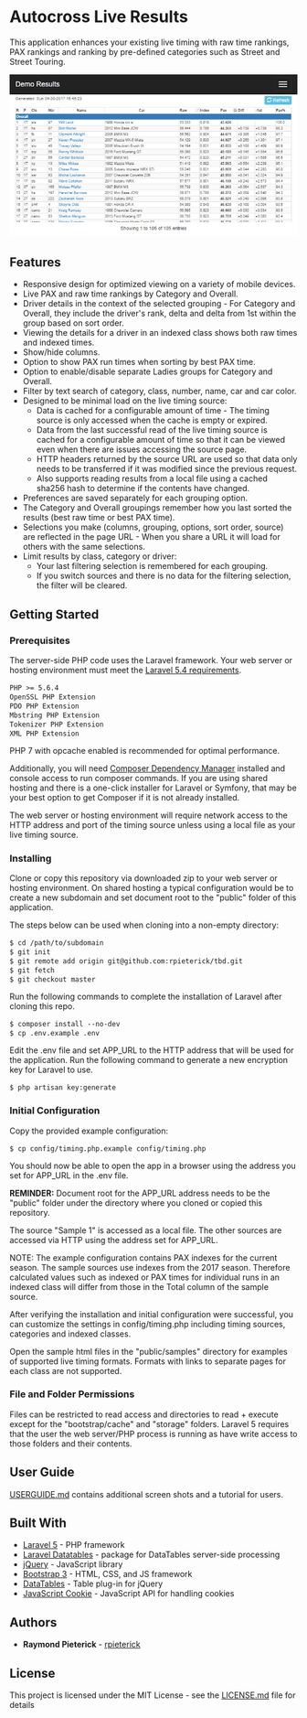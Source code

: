# Autocross Live Results

This application enhances your existing live timing with raw time rankings, PAX rankings and ranking by pre-defined categories such as Street and Street Touring.

![Overall PAX](img/Overall-PAX.png?raw=true)

## Features

* Responsive design for optimized viewing on a variety of mobile devices.
* Live PAX and raw time rankings by Category and Overall.
* Driver details in the context of the selected grouping - For Category and Overall, they include the driver's rank, delta and delta from 1st within the group based on sort order.
* Viewing the details for a driver in an indexed class shows both raw times and indexed times.
* Show/hide columns.
* Option to show PAX run times when sorting by best PAX time.
* Option to enable/disable separate Ladies groups for Category and Overall.
* Filter by text search of category, class, number, name, car and car color.
* Designed to be minimal load on the live timing source:
  * Data is cached for a configurable amount of time - The timing source is only accessed when the cache is empty or expired.
  * Data from the last successful read of the live timing source is cached for a configurable amount of time so that it can be viewed even when there are issues accessing the source page.
  * HTTP headers returned by the source URL are used so that data only needs to be transferred if it was modified since the previous request.
  * Also supports reading results from a local file using a cached sha256 hash to determine if the contents have changed.
* Preferences are saved separately for each grouping option.
* The Category and Overall groupings remember how you last sorted the results (best raw time or best PAX time).
* Selections you make (columns, grouping, options, sort order, source) are reflected in the page URL - When you share a URL it will load for others with the same selections.
* Limit results by class, category or driver:
  * Your last filtering selection is remembered for each grouping.
  * If you switch sources and there is no data for the filtering selection, the filter will be cleared.

## Getting Started


### Prerequisites

The server-side PHP code uses the Laravel framework.  Your web server or hosting environment must meet the [Laravel 5.4 requirements](https://laravel.com/docs/5.4/installation#server-requirements).

```
PHP >= 5.6.4
OpenSSL PHP Extension
PDO PHP Extension
Mbstring PHP Extension
Tokenizer PHP Extension
XML PHP Extension
```
PHP 7 with opcache enabled is recommended for optimal performance.

Additionally, you will need [Composer Dependency Manager](https://getcomposer.org/) installed and console access to run composer commands.
If you are using shared hosting and there is a one-click installer for Laravel or Symfony, that may be your best option to get Composer if it is not already installed.

The web server or hosting environment will require network access to the HTTP address and port of the timing source unless using a local file as your live timing source.

### Installing

Clone or copy this repository via downloaded zip to your web server or hosting environment.
On shared hosting a typical configuration would be to create a new subdomain and set document root to the "public" folder of this application.

The steps below can be used when cloning into a non-empty directory:

```
$ cd /path/to/subdomain
$ git init
$ git remote add origin git@github.com:rpieterick/tbd.git
$ git fetch
$ git checkout master
```

Run the following commands to complete the installation of Laravel after cloning this repo.

```
$ composer install --no-dev
$ cp .env.example .env
```
Edit the .env file and set APP_URL to the HTTP address that will be used for the application.
Run the following command to generate a new encryption key for Laravel to use.
```
$ php artisan key:generate
```

### Initial Configuration

Copy the provided example configuration:
```
$ cp config/timing.php.example config/timing.php
```
You should now be able to open the app in a browser using the address you set for APP_URL in the .env file.

__REMINDER:__ Document root for the APP_URL address needs to be the "public" folder under the directory where you cloned or copied this repository.

The source "Sample 1" is accessed as a local file.  The other sources are accessed via HTTP using the address set for APP_URL.

NOTE: The example configuration contains PAX indexes for the current season.  The sample sources use indexes from the 2017 season.
Therefore calculated values such as indexed or PAX times for individual runs in an indexed class will differ from those in the Total column of the sample source.

After verifying the installation and initial configuration were successful, you can customize the settings in config/timing.php including timing sources, categories and indexed classes.

Open the sample html files in the "public/samples" directory for examples of supported live timing formats.  Formats with links to separate pages for each class are not supported.

### File and Folder Permissions

Files can be restricted to read access and directories to read + execute except for the "bootstrap/cache" and "storage" folders.
Laravel 5 requires that the user the web server/PHP process is running as have write access to those folders and their contents.

## User Guide

[USERGUIDE.md](USERGUIDE.md) contains additional screen shots and a tutorial for users.

## Built With

* [Laravel 5](https://laravel.com/) - PHP framework
* [Laravel Datatables](https://github.com/yajra/laravel-datatables) - package for DataTables server-side processing
* [jQuery](https://jquery.com/) - JavaScript library
* [Bootstrap 3](http://getbootstrap.com/docs/3.3/) - HTML, CSS, and JS framework
* [DataTables](https://datatables.net/) - Table plug-in for jQuery
* [JavaScript Cookie](https://github.com/js-cookie/js-cookie) - JavaScript API for handling cookies

## Authors

* **Raymond Pieterick** - [rpieterick](https://github.com/rpieterick)

## License

This project is licensed under the MIT License - see the [LICENSE.md](LICENSE.md) file for details